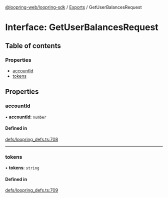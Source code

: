 [@loopring-web/loopring-sdk](../README.md) / [Exports](../modules.md) / GetUserBalancesRequest

# Interface: GetUserBalancesRequest

## Table of contents

### Properties

- [accountId](GetUserBalancesRequest.md#accountid)
- [tokens](GetUserBalancesRequest.md#tokens)

## Properties

### accountId

• **accountId**: `number`

#### Defined in

[defs/loopring_defs.ts:708](https://github.com/Loopring/loopring_sdk/blob/f560ad6/src/defs/loopring_defs.ts#L708)

___

### tokens

• **tokens**: `string`

#### Defined in

[defs/loopring_defs.ts:709](https://github.com/Loopring/loopring_sdk/blob/f560ad6/src/defs/loopring_defs.ts#L709)
